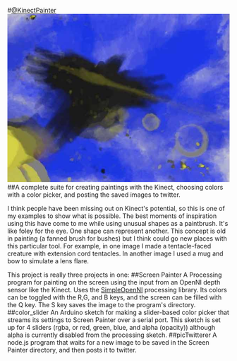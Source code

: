 #[@KinectPainter](http://www.twitter.com/KinectPainter)
![Example image](./sample.jpg)
##A complete suite for creating paintings with the Kinect, choosing colors with a color picker, and posting the saved images to twitter.

I think people have been missing out on Kinect's potential, so this is one of my examples to show what is possible.  The best moments of inspiration using this have come to me while using unusual shapes as a paintbrush.  It's like foley for the eye.  One shape can represent another.  This concept is old in painting (a fanned brush for bushes) but I think could go new places with this particular tool.  For example, in one image I made a tentacle-faced creature with extension cord tentacles.  In another image I used a mug and bow to simulate a lens flare.

This project is really three projects in one:
##Screen Painter
A Processing program for painting on the screen using the input from an OpenNI depth sensor like the Kinect.  Uses the [SimpleOpenNI](https://code.google.com/p/simple-openni/) processing library.  Its colors can be toggled with the R,G, and B keys, and the screen can be filled with the Q key.  The S key saves the image to the program's directory.
##color_slider
An Arduino sketch for making a slider-based color picker that streams its settings to Screen Painter over a serial port.  This sketch is set up for 4 sliders (rgba, or red, green, blue, and alpha (opacity)) although alpha is currently disabled from the processing sketch.
##picTwitterer
A node.js program that waits for a new image to be saved in the Screen Painter directory, and then posts it to twitter.